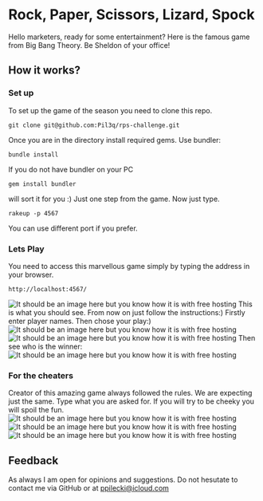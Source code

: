 # Rock, Paper, Scissors, Lizard, Spock #
Hello marketers, ready for some entertainment? Here is the famous game from Big Bang Theory. Be Sheldon of your office!

## How it works? ##
### Set up ###
To set up the game of the season you need to clone this repo.
```
git clone git@github.com:Pil3q/rps-challenge.git
```
Once you are in the directory install required gems. Use bundler:
```
bundle install
```
If you do not have bundler on your PC
```
gem install bundler
```
will sort it for you :)
Just one step from the game. Now just type.
```
rakeup -p 4567
```
You can use different port if you prefer.
### Lets Play ###
You need to access this marvellous game simply by typing the address in your browser.
```
http://localhost:4567/
```
![It should be an image here but you know how it is with free hosting](https://bit.ly/2H5S8e6)
This is what you should see. From now on just follow the instructions:) Firstly enter player names.
Then chose your play:)
![It should be an image here but you know how it is with free hosting](https://bit.ly/2GMy50C)
![It should be an image here but you know how it is with free hosting](https://bit.ly/2GLw6tE)
Then see who is the winner:
![It should be an image here but you know how it is with free hosting](https://bit.ly/2qfh5dn)
### For the cheaters ###
Creator of this amazing game always followed the rules. We are expecting just the same. Type what you are asked for. If you will try to be cheeky you will spoil the fun.
![It should be an image here but you know how it is with free hosting](https://bit.ly/2JuEfUR)
![It should be an image here but you know how it is with free hosting](https://bit.ly/2GHAP3n)
![It should be an image here but you know how it is with free hosting](https://bit.ly/2JukSv6)
## Feedback ##
As always I am open for opinions and suggestions. Do not hesutate to contact me via GitHub or at ppilecki@icloud.com
